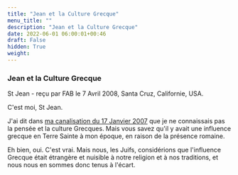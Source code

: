 ```yaml
---
title: "Jean et la Culture Grecque"
menu_title: ""
description: "Jean et la Culture Grecque"
date: 2022-06-01 06:00:01+00:46
draft: False
hidden: True
weight:
---
```

### Jean et la Culture Grecque

St Jean - reçu par FAB le 7 Avril 2008, Santa Cruz, Californie, USA.

C'est moi, St Jean.

J'ai dit dans [ma canalisation du 17 Janvier 2007](/fr-contemporary-messages/fr-contemporary-messages-by-date-order/fr-contemporary-messages-2007/fr-2007-1-17-2-fab-st-john/) que je ne connaissais pas la pensée et la culture Grecques. Mais vous savez qu'il y avait une influence grecque en Terre Sainte à mon époque, en raison de la présence romaine.

Eh bien, oui. C'est vrai. Mais nous, les Juifs, considérions que l'influence Grecque était étrangère et nuisible à notre religion et à nos traditions, et nous nous en sommes donc tenus à l'écart.
